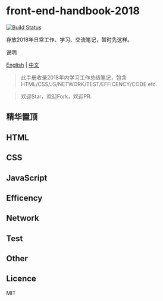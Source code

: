 # front-end-handbook-2018
[![Build Status](https://travis-ci.org/Cui-y/front-end-handbook-2018.svg)](https://travis-ci.org/Cui-y/front-end-handbook-2018.svg)

存放2018年日常工作、学习、交流笔记，暂时先这样。


说明

[English](README.md) | [中文](REAMDE-cn.md)

> 此手册收录2018年内学习工作总结笔记，包含HTML/CSS/JS/NETWORK/TEST/EFFICENCY/CODE etc.

> 欢迎Star，欢迎Fork，欢迎PR.

## 精华置顶


## HTML


## CSS


## JavaScript


## Efficency


## Network


## Test


## Other


## Licence

MIT
